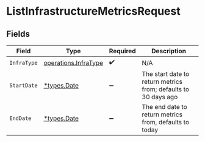 # ListInfrastructureMetricsRequest


## Fields

| Field                                                          | Type                                                           | Required                                                       | Description                                                    |
| -------------------------------------------------------------- | -------------------------------------------------------------- | -------------------------------------------------------------- | -------------------------------------------------------------- |
| `InfraType`                                                    | [operations.InfraType](../../models/operations/infratype.md)   | :heavy_check_mark:                                             | N/A                                                            |
| `StartDate`                                                    | [*types.Date](../../types/date.md)                             | :heavy_minus_sign:                                             | The start date to return metrics from; defaults to 30 days ago |
| `EndDate`                                                      | [*types.Date](../../types/date.md)                             | :heavy_minus_sign:                                             | The end date to return metrics from, defaults to today         |